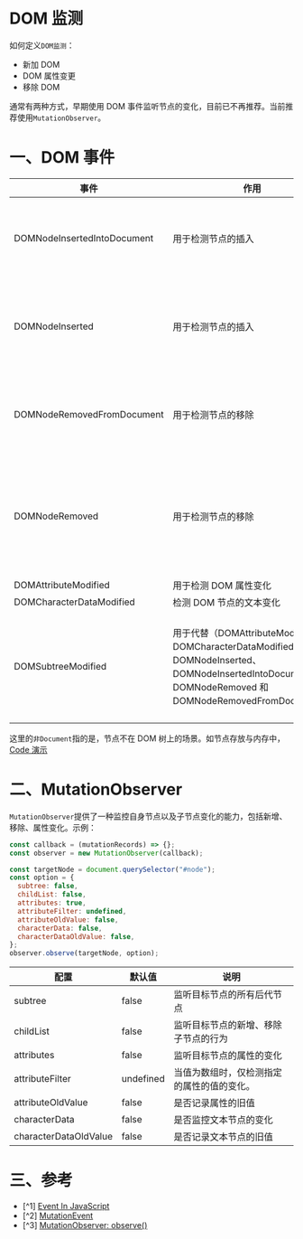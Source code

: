 # DOM 监测

如何定义`DOM监测`：

- 新加 DOM
- DOM 属性变更
- 移除 DOM

通常有两种方式，早期使用 DOM 事件监听节点的变化，目前已不再推荐。当前推荐使用`MutationObserver`。

# 一、DOM 事件

| 事件                        | 作用                                                                                                                                                   | 注意事项                                                       |
| --------------------------- | ------------------------------------------------------------------------------------------------------------------------------------------------------ | -------------------------------------------------------------- |
| DOMNodeInsertedIntoDocument | 用于检测节点的插入                                                                                                                                     | 当 Node 被插入到 Document 时，才会触发此事件                   |
| DOMNodeInserted             | 用于检测节点的插入                                                                                                                                     | 当 Node 被插入到 Document 或非 Document 时，都会被触发         |
| DOMNodeRemovedFromDocument  | 用于检测节点的移除                                                                                                                                     | 当 Node 从 Document 移除时，才会触发此事件                     |
| DOMNodeRemoved              | 用于检测节点的移除                                                                                                                                     | 当 Node 从 Document 或非 Document 时移除时，才会触发此事件     |
| DOMAttributeModified        | 用于检测 DOM 属性变化                                                                                                                                  |                                                                |
| DOMCharacterDataModified    | 检测 DOM 节点的文本变化                                                                                                                                |                                                                |
| DOMSubtreeModified          | 用于代替（DOMAttributeModified、DOMCharacterDataModified、DOMNodeInserted、DOMNodeInsertedIntoDocument、DOMNodeRemoved 和 DOMNodeRemovedFromDocument） | IE9 环境存在 BUG，当 Node 第一时间被插入时，不会立即触发此事件 |

这里的`非Document`指的是，节点不在 DOM 树上的场景。如节点存放与内存中，[Code 演示](https://github.com/swlws/blog/tree/master/202305)

# 二、MutationObserver

`MutationObserver`提供了一种监控自身节点以及子节点变化的能力，包括新增、移除、属性变化。示例：

```js
const callback = (mutationRecords) => {};
const observer = new MutationObserver(callback);

const targetNode = document.querySelector("#node");
const option = {
  subtree: false,
  childList: false,
  attributes: true,
  attributeFilter: undefined,
  attributeOldValue: false,
  characterData: false,
  characterDataOldValue: false,
};
observer.observe(targetNode, option);
```

| 配置                  | 默认值    | 说明                                       |
| --------------------- | --------- | ------------------------------------------ |
| subtree               | false     | 监听目标节点的所有后代节点                 |
| childList             | false     | 监听目标节点的新增、移除子节点的行为       |
| attributes            | false     | 监听目标节点的属性的变化                   |
| attributeFilter       | undefined | 当值为数组时，仅检测指定的属性的值的变化。 |
| attributeOldValue     | false     | 是否记录属性的旧值                         |
| characterData         | false     | 是否监控文本节点的变化                     |
| characterDataOldValue | false     | 是否记录文本节点的旧值                     |

# 三、参考

- [^1] [Event In JavaScript](http://help.dottoro.com/larrqqck.php)
- [^2] [MutationEvent](https://developer.mozilla.org/en-US/docs/Web/API/MutationEvent)
- [^3] [MutationObserver: observe()](https://developer.mozilla.org/en-US/docs/Web/API/MutationObserver/observe)
